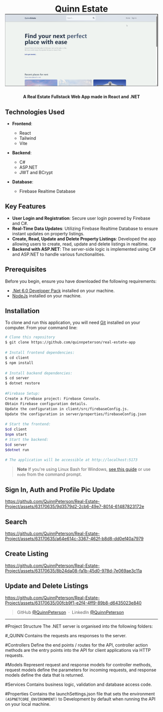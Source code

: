 <h1 align="center">
Quinn Estate

<img alt="Capture.PNG" src="https://github.com/QuinnPeterson/QuinnPeterson/blob/main/projects/real%20estate/Capture.PNG?raw=true" data-hpc="true" class="Box-sc-g0xbh4-0 kzRgrI">

</h1>

<h4 align="center">A Real Estate Fullstack Web App made in React and .NET</h4>

## Technologies Used
- **Frontend**:
  - React
  - Tailwind 
  - Vite

- **Backend**:
  - C#
  - ASP.NET
  - JWT and BCrypt

- **Database**:
  - Firebase Realtime Database

## Key Features
- **User Login and Registration**: Secure user login powered by Firebase and C#.
- **Real-Time Data Updates**: Utilizing Firebase Realtime Database to ensure instant updates on property listings.
- **Create, Read, Update and Delete Property Listings**: Developed the app allowing users to create, read, update and delete listings in realtime.
- **Backend with ASP.NET**: The server-side logic is implemented using C# and ASP.NET to handle various functionalities.


## Prerequisites

Before you begin, ensure you have downloaded the following requirements:

- [.Net 6.0 Developer Pack](https://dotnet.microsoft.com/en-us/download/dotnet/6.0) installed on your machine.
- [NodeJs](https://nodejs.org/en/download/) installed on your machine.

## Installation

To clone and run this application, you will need [Git](https://git-scm.com) installed on your computer. From your command line:

```bash
# Clone this repository
$ git clone https://github.com/quinnpeterson/real-estate-app

# Install frontend dependencies:
$ cd client
$ npm install

# Install backend dependencies:
$ cd server
$ dotnet restore

#Firebase Setup:
Create a Firebase project: Firebase Console.
Obtain Firebase configuration details.
Update the configuration in client/src/firebaseConfig.js.
Update the configuration in server/properties/firebaseConfig.json

# Start the frontend:
$cd client
$npm start
# Start the backend:
$cd server
$dotnet run

# The application will be accessible at http://localhost:5173

```

> **Note**
> If you're using Linux Bash for Windows, [see this guide](https://www.howtogeek.com/261575/how-to-run-graphical-linux-desktop-applications-from-windows-10s-bash-shell/) or use `node` from the command prompt.

## Sign In, Auth and Profile Pic Update

https://github.com/QuinnPeterson/Real-Estate-Project/assets/63170635/9d3579d2-2cb6-49e7-8014-61487823172e


## Search

https://github.com/QuinnPeterson/Real-Estate-Project/assets/63170635/a64e614c-3367-462f-b8d8-dd0ef40a7979


## Create Listing

https://github.com/QuinnPeterson/Real-Estate-Project/assets/63170635/8b24da08-fa1b-45d0-978d-7e069ae3c11a


## Update and Delete Listings

https://github.com/QuinnPeterson/Real-Estate-Project/assets/63170635/00fcb9f1-e2f4-4ff9-89b8-d6435023e840



> GitHub [@QuinnPeterson](https://github.com/QuinnPeterson) &nbsp;&middot;&nbsp;
> LinkedIn [@QuinnPeterson](https://www.linkedin.com/in/quinn-peterson-software-engineer/)

---



#Project Structure
The .NET server  is organised into the following folders:

#_QUINN
Contains the requests ans responses to the server.

#Controllers
Define the end points / routes for the API, controller action methods are the entry points into the API for client applications via HTTP requests.

#Models
Represent request and response models for controller methods, request models define the parameters for incoming requests, and response models define the data that is returned.

#Services
Contains business logic, validation and database access code.

#Properties
Contains the launchSettings.json file that sets the environment `(ASPNETCORE_ENVIRONMENT)` to Development by default when running the API on your local machine.



